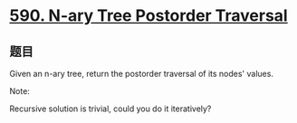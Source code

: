 # [590. N-ary Tree Postorder Traversal](https://leetcode.com/problems/n-ary-tree-postorder-traversal/)

## 题目
Given an n-ary tree, return the postorder traversal of its nodes' values.


Note:

Recursive solution is trivial, could you do it iteratively?

